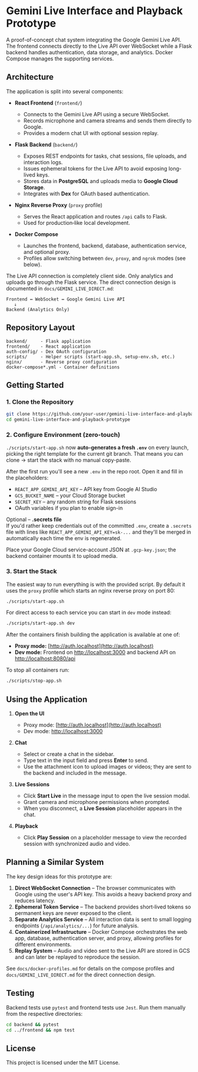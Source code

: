 # Gemini Live Interface and Playback Prototype

A proof-of-concept chat system integrating the Google Gemini Live API. The frontend connects directly to the Live API over WebSocket while a Flask backend handles authentication, data storage, and analytics. Docker Compose manages the supporting services.

## Architecture

The application is split into several components:

- **React Frontend** (`frontend/`)
  - Connects to the Gemini Live API using a secure WebSocket.
  - Records microphone and camera streams and sends them directly to Google.
  - Provides a modern chat UI with optional session replay.

- **Flask Backend** (`backend/`)
  - Exposes REST endpoints for tasks, chat sessions, file uploads, and interaction logs.
  - Issues ephemeral tokens for the Live API to avoid exposing long-lived keys.
  - Stores data in **PostgreSQL** and uploads media to **Google Cloud Storage**.
  - Integrates with **Dex** for OAuth based authentication.

- **Nginx Reverse Proxy** (`proxy` profile)
  - Serves the React application and routes `/api` calls to Flask.
  - Used for production‑like local development.

- **Docker Compose**
  - Launches the frontend, backend, database, authentication service, and optional proxy.
  - Profiles allow switching between `dev`, `proxy`, and `ngrok` modes (see below).

The Live API connection is completely client side. Only analytics and uploads go through the Flask service. The direct connection design is documented in `docs/GEMINI_LIVE_DIRECT.md`:

```
Frontend ↔ WebSocket ↔ Google Gemini Live API
   ↓
Backend (Analytics Only)
```

## Repository Layout

```
backend/     - Flask application
frontend/    - React application
auth-config/ - Dex OAuth configuration
scripts/     - Helper scripts (start-app.sh, setup-env.sh, etc.)
nginx/       - Reverse proxy configuration
docker-compose*.yml - Container definitions
```

## Getting Started

### 1. Clone the Repository

```bash
git clone https://github.com/your-user/gemini-live-interface-and-playback-prototype.git
cd gemini-live-interface-and-playback-prototype
```

### 2. Configure Environment (zero-touch)

`./scripts/start-app.sh` now **auto-generates a fresh `.env`** on every launch, picking the right template for the current git branch.  That means you can clone → start the stack with no manual copy-paste.

After the first run you'll see a new `.env` in the repo root.  Open it and fill in the placeholders:

* `REACT_APP_GEMINI_API_KEY` – API key from Google AI Studio
* `GCS_BUCKET_NAME` – your Cloud Storage bucket
* `SECRET_KEY` – any random string for Flask sessions
* OAuth variables if you plan to enable sign-in

Optional – **.secrets file**  
If you'd rather keep credentials out of the committed `.env`, create a `.secrets` file with lines like `REACT_APP_GEMINI_API_KEY=sk-...` and they'll be merged in automatically each time the env is regenerated.

Place your Google Cloud service-account JSON at `.gcp-key.json`; the backend container mounts it to upload media.

### 3. Start the Stack

The easiest way to run everything is with the provided script. By default it uses the `proxy` profile which starts an nginx reverse proxy on port 80:

```bash
./scripts/start-app.sh
```

For direct access to each service you can start in `dev` mode instead:

```bash
./scripts/start-app.sh dev
```

After the containers finish building the application is available at one of:

- **Proxy mode:** [http://auth.localhost](http://auth.localhost)
- **Dev mode:** Frontend on [http://localhost:3000](http://localhost:3000) and backend API on [http://localhost:8080/api](http://localhost:8080/api)

To stop all containers run:

```bash
./scripts/stop-app.sh
```

## Using the Application

1. **Open the UI**
   - Proxy mode: [http://auth.localhost](http://auth.localhost)
   - Dev mode: [http://localhost:3000](http://localhost:3000)

2. **Chat**
   - Select or create a chat in the sidebar.
   - Type text in the input field and press **Enter** to send.
   - Use the attachment icon to upload images or videos; they are sent to the backend and included in the message.

3. **Live Sessions**
   - Click **Start Live** in the message input to open the live session modal.
   - Grant camera and microphone permissions when prompted.
   - When you disconnect, a **Live Session** placeholder appears in the chat.

4. **Playback**
   - Click **Play Session** on a placeholder message to view the recorded session with synchronized audio and video.


## Planning a Similar System

The key design ideas for this prototype are:

1. **Direct WebSocket Connection** – The browser communicates with Google using the user's API key. This avoids a heavy backend proxy and reduces latency.
2. **Ephemeral Token Service** – The backend provides short‑lived tokens so permanent keys are never exposed to the client.
3. **Separate Analytics Service** – All interaction data is sent to small logging endpoints (`/api/analytics/...`) for future analysis.
4. **Containerized Infrastructure** – Docker Compose orchestrates the web app, database, authentication server, and proxy, allowing profiles for different environments.
5. **Replay System** – Audio and video sent to the Live API are stored in GCS and can later be replayed to reproduce the session.

See `docs/docker-profiles.md` for details on the compose profiles and `docs/GEMINI_LIVE_DIRECT.md` for the direct connection design.

## Testing

Backend tests use `pytest` and frontend tests use `Jest`. Run them manually from the respective directories:

```bash
cd backend && pytest
cd ../frontend && npm test
```

## License

This project is licensed under the MIT License.
